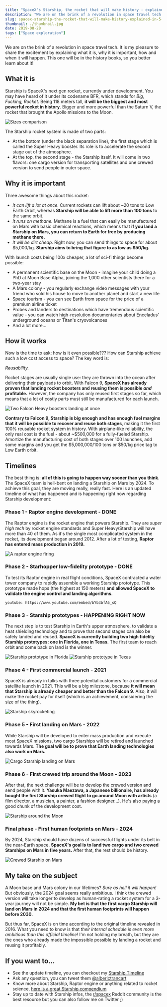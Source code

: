 ```yaml
---
title: "SpaceX's Starship, the rocket that will make history - explained in 5 minutes"
description: "We are on the brink of a revolution in space travel tech. It is my pleasure to share the excitement by explaining what it is, why it is important, how and when it will happen. This one will be in the history books, so you better learn about it!"
slug: spacex-starship-the-rocket-that-will-make-history-explained-in-5-minutes
thumbnail: ./thumbnail.jpg
date: 2019-08-28
tags: ["Space exploration"]
---
```


We are on the brink of a revolution in space travel tech. It is my pleasure to share the excitement by explaining what it is, why it is important, how and when it will happen. This one will be in the history books, so you better learn about it!

## What it is

Starship is SpaceX's next gen rocket, currently under development. You may have heard of it under its codename BFR, which stands for _Big, Fucking, Rocket_. Being 118 meters tall, **it will be the biggest and most powerful rocket in history**. Bigger and more powerful than the Saturn V, the rocket that brought the Apollo missions to the Moon.

![Sizes comparison](./sizes.png "Saturn V, Super Heavy/Starship and Falcon 9 (SpaceX's current rocket) size comparison")

The Starship rocket system is made of two parts:

- At the bottom (under the black separation line), the first stage which is called the Super Heavy booster. Its role is to accelerate the second stage out of the atmosphere.
- At the top, the second stage - the Starship itself. It will come in two flavors: one cargo version for transporting satellites and one crewed version to send people in outer space.

## Why it is important

Three awesome things about this rocket:

- _It can lift a lot at once._ Current rockets can lift about ~20 tons to Low Earth Orbit, whereas **Starship will be able to lift more than 100 tons** to the same orbit.
- _It runs on methane._ Methane is a fuel that can easily be manufactured on Mars with basic chemical reactions, which means that **if you land a Starship on Mars, you can return to Earth for free by producing methane there.**
- _It will be dirt cheap._ Right now, you can send things to space for about \$5,000/kg. **Starship aims to bring that figure to as low as \$50/kg.**

With launch costs being 100x cheaper, a lot of sci-fi things become
possible:

- A permanent scientific base on the Moon - imagine your child doing a PhD at Moon Base Alpha, joining the 1,000 other scientists there for a two-year stay
- A Mars colony - you regularly exchange video messages with your friend who sold his house to move to another planet and start a new life
- Space tourism - you can see Earth from space for the price of a premium airline ticket
- Probes and landers to destinations which have tremendous scientific value - you can watch high-resolution documentaries about Enceladus' underground oceans or Titan's cryovolcanoes
- And a lot more...

## How it works

Now is the time to ask: how is it even possible??? How can Starship achieve such a low cost access to space? The key word is:

_Reusability._

Rocket stages are usually single use: they are thrown into the ocean after delivering their payloads to orbit. With Falcon 9, **SpaceX has already proven that landing rocket boosters and reusing them is possible _and_ profitable.** However, the company has only reused first stages so far, which means that a lot of costly parts must still be manufactured for each launch.

![Two Falcon Heavy boosters landing at once](./reuse.jpg "Two Falcon 9 boosters landing simultaneously")

**Contrary to Falcon 9, Starship is big enough and has enough fuel margins that it will be possible to recover and reuse both stages**, making it the first 100% reusable rocket system in history. With airplane-like reliability, the only real cost is the fuel - about ~$500,000 for a fully-fueled Starship. Amortize the manufacturing cost of both stages over 100 launches, add some margins and you get the $5,000,000/100 tons or \$50/kg price tag to Low Earth orbit.

## Timelines

The best thing is: **all of this is going to happen way sooner than you think**. The SpaceX team is hell-bent on landing a Starship on Mars by 2024. To achieve this goal, they are moving really, really fast. Here is an updated timeline of what has happened and is happening right now regarding Starship development:

### Phase 1 - Raptor engine development - DONE

The Raptor engine is the rocket engine that powers Starship. They are _super high tech_ by rocket engine standards and Super Heavy/Starship will have more than 40 of them. As it's the single most complicated system in the rocket, its development began around 2012. After a lot of testing, **Raptor has entered mass production in 2019.**

![A raptor engine firing](./raptor.png "A raptor engine firing")

### Phase 2 - Starhopper low-fidelity prototype - DONE

To test its Raptor engine in real flight conditions, SpaceX contracted a water tower company to rapidly assemble a working Starship prototype. This prototype made hops (the highest at 150 meters) **and allowed SpaceX to validate the engine control and landing algorithms**.

`youtube: https://www.youtube.com/embed/bYb3bfA6_sQ`

### Phase 3 - Starship prototypes - HAPPENING RIGHT NOW

The next step is to test Starship in Earth's upper atmosphere, to validate a heat shielding technology and to prove that second stages can also be safely landed and reused. **SpaceX is currently building two high fidelity Starship prototypes: one in Florida, one in Texas.** The first team to reach orbit and come back on land is the winner.

![Starship prototype in Florida](./florida.jpg "Starship prototype in Florida")
![Starship prototype in Texas](./texas.jpg "Starship prototype in Texas")

### Phase 4 - First commercial launch - 2021

SpaceX is already in talks with three potential customers for a commercial satellite launch in 2021. This will be a big milestone, because **it will mean that Starship is already cheaper and better than the Falcon 9**. Also, it will make the rocket pay for itself (which is an achievement, considering the size of the thing).

![Starship skyrocketing](./2021.png)

### Phase 5 - First landing on Mars - 2022

While Starship will be developed to enter mass production and execute most SpaceX missions, two cargo Starships will be retired and launched towards Mars. **The goal will be to prove that Earth landing technologies also work on Mars.**

![Cargo Starship landing on Mars](./2022.png)

### Phase 6 - First crewed trip around the Moon - 2023

After that, the next challenge will be to develop the crewed version and send people with it. **Yasuka Maezawa, a Japanese billionaire, has already bought the first Starship crewed flight to go around Moon with artists** (a film director, a musician, a painter, a fashion designer...). He's also paying a good chunk of the development cost.

![Starship around the Moon](./2023.jpg)

### Final phase - First human footprints on Mars - 2024

By 2024, Starship should have dozens of successful flights under its belt in the near-Earth space. **SpaceX's goal is to land two cargo and two crewed Starships on Mars in five years.** After that, the rest should be history.

![Crewed Starship on Mars](./2024.png)

## My take on the subject

A Moon base and Mars colony in our lifetimes? _Sure as hell it will happen!_ But obviously, the 2024 goal seems really ambitious. I think the crewed version will take longer to develop as human-rating a rocket system for a 3-year journey will not be simple. **My bet is that the first cargo Starship will land on Mars in 2024 and that the first human footprints will happen before 2030.**

But thus far, SpaceX is on time according to the original timeline revealed in 2016. What you need to know is that _their internal schedule is even more ambitious than this official timeline!_ I'm not holding my breath, but they are the ones who already made the impossible possible by landing a rocket and reusing it profitably.

## If you want to...

- See the update timeline, you can checkout my [Starship Timeline](/starship-timeline)
- Ask any question, you can tweet them [@alberictrancart](https://twitter.com/alberictrancart)
- Know more about Starship, Raptor engine or anything related to rocket science, [here is a great Starship compendium](https://www.elonx.net/super-heavy-starship-compendium/)
- Stay up to date with Starship infos, the [r/spacex](https://www.reddit.com/r/spacex/) Reddit community is the best resource but you can also follow me on Twitter ;)
